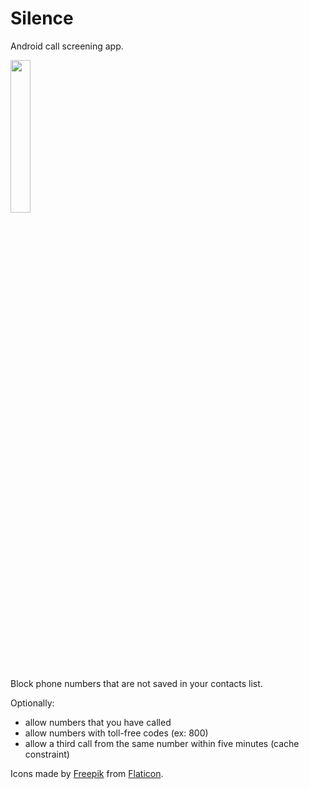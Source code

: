# Silence

Android call screening app.

<img src="https://user-images.githubusercontent.com/53379023/121867669-df04d380-cd08-11eb-90cb-05d38a811ede.png" width="25%" height="25%">

Block phone numbers that are not saved in your contacts list.

Optionally:
- allow numbers that you have called
- allow numbers with toll-free codes (ex: 800)
- allow a third call from the same number within five minutes (cache constraint)


Icons made by [Freepik](https://www.freepik.com) from [Flaticon](https://www.flaticon.com).

